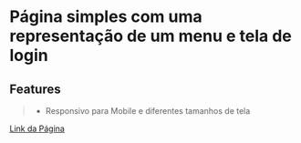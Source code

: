 # Página simples com uma representação de um menu e tela de login

## Features

> - Responsivo para Mobile e diferentes tamanhos de tela

[Link da Página](https://saulocatunda.github.io/prototype.unifametro/)